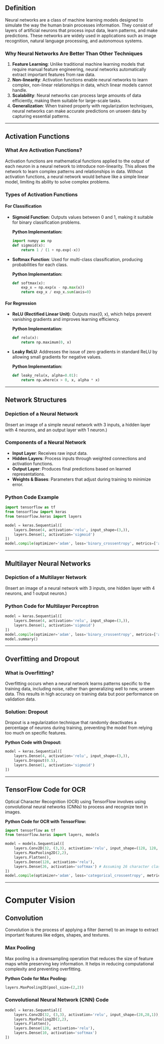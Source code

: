 ## Definition

Neural networks are a class of machine learning models designed to simulate the way the human brain processes information. They consist of layers of artificial neurons that process input data, learn patterns, and make predictions. These networks are widely used in applications such as image recognition, natural language processing, and autonomous systems.

### Why Neural Networks Are Better Than Other Techniques

1. **Feature Learning**: Unlike traditional machine learning models that require manual feature engineering, neural networks automatically extract important features from raw data.
2. **Non-linearity**: Activation functions enable neural networks to learn complex, non-linear relationships in data, which linear models cannot handle.
3. **Scalability**: Neural networks can process large amounts of data efficiently, making them suitable for large-scale tasks.
4. **Generalization**: When trained properly with regularization techniques, neural networks can make accurate predictions on unseen data by capturing essential patterns.

---

## Activation Functions

### What Are Activation Functions?

Activation functions are mathematical functions applied to the output of each neuron in a neural network to introduce non-linearity. This allows the network to learn complex patterns and relationships in data. Without activation functions, a neural network would behave like a simple linear model, limiting its ability to solve complex problems.

### Types of Activation Functions

#### For Classification

- **Sigmoid Function**: Outputs values between 0 and 1, making it suitable for binary classification problems.
    
    **Python Implementation:**
    
    ```python
    import numpy as np
    def sigmoid(x):
        return 1 / (1 + np.exp(-x))
    ```
    
- **Softmax Function**: Used for multi-class classification, producing probabilities for each class.
    
    **Python Implementation:**
    
    ```python
    def softmax(x):
        exp_x = np.exp(x - np.max(x))
        return exp_x / exp_x.sum(axis=0)
    ```
    

#### For Regression

- **ReLU (Rectified Linear Unit)**: Outputs max(0, x), which helps prevent vanishing gradients and improves learning efficiency.
        
    **Python Implementation:**
    
    ```python
    def relu(x):
        return np.maximum(0, x)
    ```
    
- **Leaky ReLU**: Addresses the issue of zero gradients in standard ReLU by allowing small gradients for negative values.
    
    
    **Python Implementation:**
    
    ```python
    def leaky_relu(x, alpha=0.01):
        return np.where(x > 0, x, alpha * x)
    ```
    

---

## Network Structures

### Depiction of a Neural Network

(Insert an image of a simple neural network with 3 inputs, a hidden layer with 4 neurons, and an output layer with 1 neuron.)

### Components of a Neural Network

- **Input Layer**: Receives raw input data.
- **Hidden Layers**: Process inputs through weighted connections and activation functions.
- **Output Layer**: Produces final predictions based on learned representations.
- **Weights & Biases**: Parameters that adjust during training to minimize error.

### Python Code Example

```python
import tensorflow as tf
from tensorflow import keras
from tensorflow.keras import layers

model = keras.Sequential([
    layers.Dense(4, activation='relu', input_shape=(3,)),
    layers.Dense(1, activation='sigmoid')
])
model.compile(optimizer='adam', loss='binary_crossentropy', metrics=['accuracy'])
```

---

## Multilayer Neural Networks

### Depiction of a Multilayer Network

(Insert an image of a neural network with 3 inputs, one hidden layer with 4 neurons, and 1 output neuron.)

### Python Code for Multilayer Perceptron

```python
model = keras.Sequential([
    layers.Dense(4, activation='relu', input_shape=(3,)),
    layers.Dense(1, activation='sigmoid')
])
model.compile(optimizer='adam', loss='binary_crossentropy', metrics=['accuracy'])
model.summary()
```

---

## Overfitting and Dropout

### What is Overfitting?

Overfitting occurs when a neural network learns patterns specific to the training data, including noise, rather than generalizing well to new, unseen data. This results in high accuracy on training data but poor performance on validation data.

### Solution: Dropout

Dropout is a regularization technique that randomly deactivates a percentage of neurons during training, preventing the model from relying too much on specific features.

**Python Code with Dropout:**

```python
model = keras.Sequential([
    layers.Dense(4, activation='relu', input_shape=(3,)),
    layers.Dropout(0.5),
    layers.Dense(1, activation='sigmoid')
])
```

---

## TensorFlow Code for OCR

Optical Character Recognition (OCR) using TensorFlow involves using convolutional neural networks (CNNs) to process and recognize text in images.

**Python Code for OCR with TensorFlow:**

```python
import tensorflow as tf
from tensorflow.keras import layers, models

model = models.Sequential([
    layers.Conv2D(32, (3,3), activation='relu', input_shape=(128, 128, 1)),
    layers.MaxPooling2D(2,2),
    layers.Flatten(),
    layers.Dense(128, activation='relu'),
    layers.Dense(26, activation='softmax') # Assuming 26 character classes
])
model.compile(optimizer='adam', loss='categorical_crossentropy', metrics=['accuracy'])
```

---

# Computer Vision

## Convolution

Convolution is the process of applying a filter (kernel) to an image to extract important features like edges, shapes, and textures.

### Max Pooling

Max pooling is a downsampling operation that reduces the size of feature maps while preserving key information. It helps in reducing computational complexity and preventing overfitting.

**Python Code for Max Pooling:**

```python
layers.MaxPooling2D(pool_size=(2,2))
```

### Convolutional Neural Network (CNN) Code

```python
model = keras.Sequential([
    layers.Conv2D(32, (3,3), activation='relu', input_shape=(28,28,1)),
    layers.MaxPooling2D(2,2),
    layers.Flatten(),
    layers.Dense(128, activation='relu'),
    layers.Dense(10, activation='softmax')
])
```